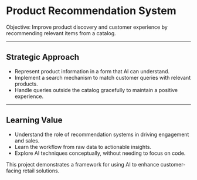 # Product Recommendation System

Objective: Improve product discovery and customer experience by recommending relevant items from a catalog.

---

## Strategic Approach
- Represent product information in a form that AI can understand.  
- Implement a search mechanism to match customer queries with relevant products.  
- Handle queries outside the catalog gracefully to maintain a positive experience.

---

## Learning Value
- Understand the role of recommendation systems in driving engagement and sales.  
- Learn the workflow from raw data to actionable insights.  
- Explore AI techniques conceptually, without needing to focus on code.

This project demonstrates a framework for using AI to enhance customer-facing retail solutions.

